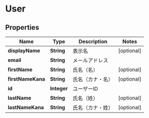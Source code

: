 

# User

## Properties

Name | Type | Description | Notes
------------ | ------------- | ------------- | -------------
**displayName** | **String** | 表示名 |  [optional]
**email** | **String** | メールアドレス | 
**firstName** | **String** | 氏名（名） |  [optional]
**firstNameKana** | **String** | 氏名（カナ・名） |  [optional]
**id** | **Integer** | ユーザーID | 
**lastName** | **String** | 氏名（姓） |  [optional]
**lastNameKana** | **String** | 氏名（カナ・姓） |  [optional]



